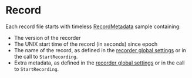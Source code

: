 # Record

Each record file starts with timeless [RecordMetadata](../../file-format/proto-files/record.md#recordmetadata) sample containing:

- The version of the recorder
- The UNIX start time of the record (in seconds) since epoch
- The name of the record, as defined in the [recorder global settings](../../global-settings.md#global-settings) or in the call to `StartRecording`.
- Extra metadata, as defined in the [recorder global settings](../../global-settings.md#global-settings) or in the call to `StartRecording`.
